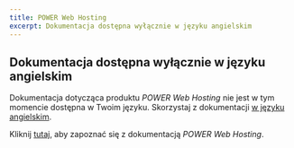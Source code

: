 ```yaml
---
title: POWER Web Hosting
excerpt: Dokumentacja dostępna wyłącznie w języku angielskim
---
```


## Dokumentacja dostępna wyłącznie w języku angielskim

Dokumentacja dotycząca produktu *POWER Web Hosting* nie jest w tym momencie dostępna w Twoim języku.
Skorzystaj z dokumentacji [w języku angielskim](https://docs.ovh.com/gb/en/web-power/).

Kliknij [tutaj](https://docs.ovh.com/gb/en/web-power/), aby zapoznać się z dokumentacją  *POWER Web Hosting*.
